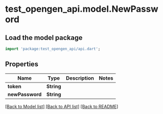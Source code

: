 # test_opengen_api.model.NewPassword

## Load the model package
```dart
import 'package:test_opengen_api/api.dart';
```

## Properties
Name | Type | Description | Notes
------------ | ------------- | ------------- | -------------
**token** | **String** |  | 
**newPassword** | **String** |  | 

[[Back to Model list]](../README.md#documentation-for-models) [[Back to API list]](../README.md#documentation-for-api-endpoints) [[Back to README]](../README.md)



